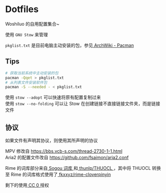 # Dotfiles

Woshiluo 的自用配置集合~

使用 `GNU Stow` 来管理

`pkglist.txt` 是目前电脑主动安装的包，参见[ ArchWiki - Pacman ](https://wiki.archlinux.org/index.php/Pacman)

## Tips

```bash
# 获取当前系统中主动安装的包
pacman -Qqet > pkglist.txt
# 从列表文件安装软件包
pacman -S --needed - < pkglist.txt
```

使用 `stow --adopt` 可以快速将原有配置复制过来  
使用 `stow --no-folding` 可以让 Stow 在创建链接不直接链接文件夹，而是链接文件

## 协议

如果文件有声明其协议，则使用其所声明的协议

MPV 修改自 <https://bbs.vcb-s.com/thread-2730-1-1.html>  
Aria2 的配置文件改自 <https://github.com/fsaimon/aria2.conf>

Rime 的词库部分来自[ Sogou 词库 ](https://pinyin.sogou.com/dict/)和[ thunlp/THUOCL ](https://github.com/thunlp/THUOCL)，其中将 THUOCL 转换至 Rime 的词库格式使用了[ fkxxyz/rime-cloverpinyin ](https://github.com/fkxxyz/rime-cloverpinyin)

剩下的使用[ CC 0 ](https://creativecommons.org/publicdomain/zero/1.0/deed.zh)授权
